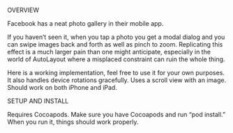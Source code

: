 OVERVIEW

Facebook has a neat photo gallery in their mobile app.

If you haven’t seen it, when you tap a photo you get a modal dialog and you can swipe images back and forth as well as pinch to zoom. Replicating this effect is a much larger pain than one might anticipate, especially in the world of AutoLayout where a misplaced constraint can ruin the whole thing.

Here is a working implementation, feel free to use it for your own purposes. It also handles device rotations gracefully.
Uses a scroll view with an image. Should work on both iPhone and iPad.

SETUP AND INSTALL

Requires Cocoapods. 
Make sure you have Cocoapods and run “pod install.”  When you run it, things should work properly.

